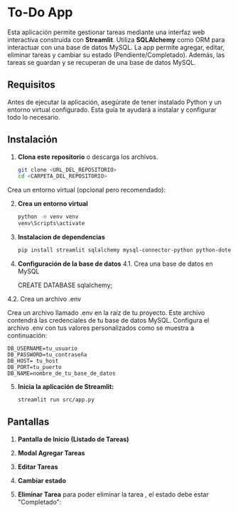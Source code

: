 
# To-Do App 

Esta aplicación permite gestionar tareas mediante una interfaz web interactiva construida con **Streamlit**. Utiliza **SQLAlchemy** como ORM para interactuar con una base de datos MySQL. La app permite agregar, editar, eliminar tareas y cambiar su estado (Pendiente/Completado). Además, las tareas se guardan y se recuperan de una base de datos MySQL.

## Requisitos

Antes de ejecutar la aplicación, asegúrate de tener instalado Python y un entorno virtual configurado. Esta guía te ayudará a instalar y configurar todo lo necesario.


## Instalación

1. **Clona este repositorio** o descarga los archivos.

   ```bash
   git clone <URL_DEL_REPOSITORIO>
   cd <CARPETA_DEL_REPOSITORIO>
Crea un entorno virtual (opcional pero recomendado):

2. **Crea un entorno virtual**

    ```bash
    python -m venv venv
    venv\Scripts\activate


3. **Instalacion de dependencias**
    ```bash
    pip install streamlit sqlalchemy mysql-connector-python python-dotenv

4. **Configuración de la base de datos**
4.1. Crea una base de datos en MySQL

    CREATE DATABASE sqlalchemy;

4.2. Crea un archivo .env

Crea un archivo llamado .env en la raíz de tu proyecto. Este archivo contendrá las credenciales de tu base de datos MySQL. Configura el archivo .env con tus valores personalizados como se muestra a continuación:

    DB_USERNAME=tu_usuario
    DB_PASSWORD=tu_contraseña
    DB_HOST= tu_host
    DB_PORT=tu_puerto
    DB_NAME=nombre_de_tu_base_de_datos


5. **Inicia la aplicación de Streamlit:**

    ```bash
    streamlit run src/app.py
    ```


## Pantallas

1. **Pantalla de Inicio (Listado de Tareas)**

2. **Modal Agregar Tareas**

3. **Editar Tareas**

4. **Cambiar estado**

5. **Eliminar Tarea**
para poder eliminar la tarea , el estado debe estar "Completado":

